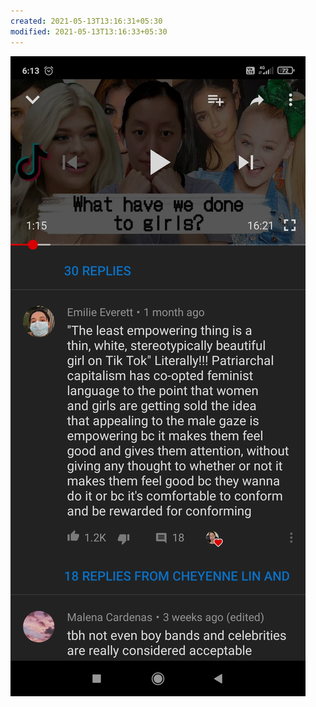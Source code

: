 ```yaml
---
created: 2021-05-13T13:16:31+05:30
modified: 2021-05-13T13:16:33+05:30
---
```


![Image](./IMG_1620891991034.jpg)

